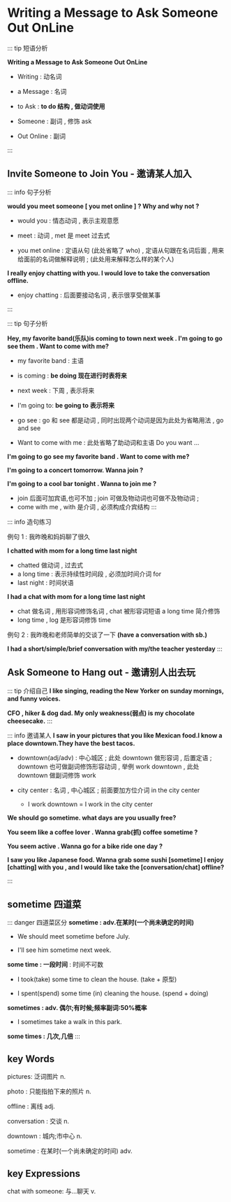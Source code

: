 # Writing a Message to Ask Someone Out OnLine

::: tip 短语分析

**Writing a Message to Ask Someone Out OnLine**

- Writing : 动名词

- a Message : 名词

- to Ask : **to do 结构 , 做动词使用**

- Someone : 副词 , 修饰 ask

- Out Online : 副词

:::

## Invite Someone to Join You - 邀请某人加入

::: info 句子分析

**would you meet someone [ you met online ] ? Why and why not ?**

- would you : 情态动词 , 表示主观意愿

- meet : 动词 , met 是 meet 过去式

- you met online : 定语从句 (此处省略了 who) , 定语从句跟在名词后面 , 用来给面前的名词做解释说明 ; (此处用来解释怎么样的某个人)

**I really enjoy chatting with you. l would love to take the conversation offline.**

- enjoy chatting : 后面要接动名词 , 表示很享受做某事

:::

::: tip 句子分析

**Hey, my favorite band(乐队)is coming to town next week . I'm going to go see them . Want to come with me?**

- my favorite band : 主语

- is coming : **be doing 现在进行时表将来**

- next week : 下周 , 表示将来

- I'm going to: **be going to 表示将来**

- go see : go 和 see 都是动词 , 同时出现两个动词是因为此处为省略用法 , go and see

- Want to come with me : 此处省略了助动词和主语 Do you want ...

**I'm going to go see my favorite band . Want to come with me?**

**I'm going to a concert tomorrow. Wanna join ?**

**I'm going to a cool bar tonight . Wanna to join me ?**

- join 后面可加宾语,也可不加 ; join 可做及物动词也可做不及物动词 ;
- come with me , with 是介词 , 必须构成介宾结构
  :::

::: info 造句练习

例句 1 : 我昨晚和妈妈聊了很久

**I chatted with mom for a long time last night**

- chatted 做动词 , 过去式
- a long time : 表示持续性时间段 , 必须加时间介词 for
- last night : 时间状语

**I had a chat with mom for a long time last night**

- chat 做名词 , 用形容词修饰名词 , chat 被形容词短语 a long time 简介修饰
- long time , log 是形容词修饰 time

例句 2 : 我昨晚和老师简单的交谈了一下 **(have a conversation with sb.)**

**I had a short/simple/brief conversation with my/the teacher yesterday**
:::

## Ask Someone to Hang out - 邀请别人出去玩

::: tip 介绍自己
**I like singing, reading the New Yorker on sunday mornings, and funny voices.**

**CFO , hiker & dog dad. My only weakness(弱点) is my chocolate cheesecake.**
:::

::: info 邀请某人
**I saw in your pictures that you like Mexican food.l know a place downtown.They have the best tacos.**

- downtown(adj/adv) : 中心城区 ; 此处 downtown 做形容词 , 后置定语 ; downtown 也可做副词修饰形容动词 , 举例 work downtown , 此处 downtown 做副词修饰 work

- city center : 名词 , 中心城区 ; 前面要加方位介词 in the city center

  - I work downtown = I work in the city center

**We should go sometime. what days are you usually free?**

**You seem like a coffee lover . Wanna grab(抓) coffee sometime ?**

**You seem active . Wanna go for a bike ride one day ?**

**I saw you like Japanese food. Wanna grab some sushi [sometime] I enjoy [chatting] with you , and I would like take the [conversation/chat] offline?**

:::

## sometime 四道菜

::: danger 四道菜区分
**sometime : adv.在某时(一个尚未确定的时间)**

- We should meet sometime before July.

- I'll see him sometime next week.

**some time : 一段时间** : 时间不可数

- I took(take) some time to clean
  the house. (take + 原型)

- I spent(spend) some time (in) cleaning
  the house. (spend + doing)

**sometimes : adv. 偶尔;有时候;频率副词:50%概率**

- I sometimes take a walk in this park.

**some times : 几次,几倍**
:::

## key Words

pictures: 泛词图片 n.

photo : 只能指拍下来的照片 n.

offline : 离线 adj.

conversation : 交谈 n.

downtown : 城内;市中心 n.

sometime : 在某时(一个尚未确定的时间) adv.

## key Expressions

chat with someone: 与…聊天 v.
